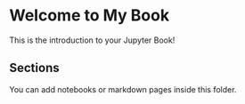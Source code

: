 # Welcome to My Book

This is the introduction to your Jupyter Book!

## Sections

You can add notebooks or markdown pages inside this folder.
